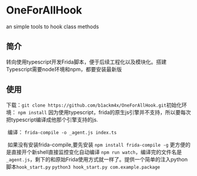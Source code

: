 # OneForAllHook
an simple tools to hook class methods 

## 简介
​	转向使用typescript开发Frida脚本，便于后续工程化以及模块化。搭建Typescript需要node环境和npm，都要安装最新版

## 使用
​	下载：`git clone https://github.com/b1ackm4x/OneForAllHook.git`
​	初始化环境： `npm install`
​	因为使用typescript，frida的原生js引擎并不支持，所以要每次把typescript编译成他那个引擎支持的js.

​	编译： `frida-compile -o _agent.js index.ts`

​	如果没有安装frida-compile,要先安装	`npm install frida-compile -g`
​	更方便的是直接开个新shell直接监控变化自动编译 `npm run watch`，编译完的文件名是`_agent.js`，剩下的和原始Frida使用方式就一样了。
​	提供一个简单的注入python脚本`hook_start.py`
​    `python3 hook_start.py com.example.package`